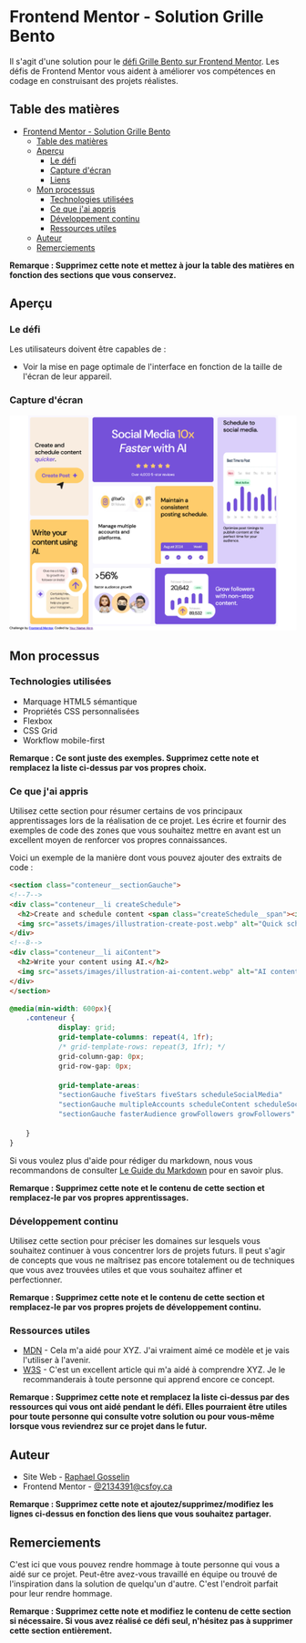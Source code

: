 # Frontend Mentor - Solution Grille Bento

Il s'agit d'une solution pour le [défi Grille Bento sur Frontend Mentor](https://www.frontendmentor.io/challenges/bento-grid-RMydElrlOj). Les défis de Frontend Mentor vous aident à améliorer vos compétences en codage en construisant des projets réalistes.

## Table des matières

- [Frontend Mentor - Solution Grille Bento](#frontend-mentor---solution-grille-bento)
  - [Table des matières](#table-des-matières)
  - [Aperçu](#aperçu)
    - [Le défi](#le-défi)
    - [Capture d'écran](#capture-décran)
    - [Liens](#liens)
  - [Mon processus](#mon-processus)
    - [Technologies utilisées](#technologies-utilisées)
    - [Ce que j'ai appris](#ce-que-jai-appris)
    - [Développement continu](#développement-continu)
    - [Ressources utiles](#ressources-utiles)
  - [Auteur](#auteur)
  - [Remerciements](#remerciements)

**Remarque : Supprimez cette note et mettez à jour la table des matières en fonction des sections que vous conservez.**

## Aperçu

### Le défi

Les utilisateurs doivent être capables de :

- Voir la mise en page optimale de l'interface en fonction de la taille de l'écran de leur appareil.

### Capture d'écran

![](final.jpg)

## Mon processus

### Technologies utilisées

- Marquage HTML5 sémantique
- Propriétés CSS personnalisées
- Flexbox
- CSS Grid
- Workflow mobile-first 

**Remarque : Ce sont juste des exemples. Supprimez cette note et remplacez la liste ci-dessus par vos propres choix.**

### Ce que j'ai appris

Utilisez cette section pour résumer certains de vos principaux apprentissages lors de la réalisation de ce projet. Les écrire et fournir des exemples de code des zones que vous souhaitez mettre en avant est un excellent moyen de renforcer vos propres connaissances.

Voici un exemple de la manière dont vous pouvez ajouter des extraits de code :

```html
<section class="conteneur__sectionGauche">
<!--7-->
<div class="conteneur__li createSchedule">
  <h2>Create and schedule content <span class="createSchedule__span"><i>quicker</i></span>.</h2>
  <img src="assets/images/illustration-create-post.webp" alt="Quick schedule">
</div>
<!--8-->
<div class="conteneur__li aiContent">
  <h2>Write your content using AI.</h2>
  <img src="assets/images/illustration-ai-content.webp" alt="AI content">
</div>
</section>
```

```css
@media(min-width: 600px){
    .conteneur {
            display: grid;
            grid-template-columns: repeat(4, 1fr);
            /* grid-template-rows: repeat(3, 1fr); */
            grid-column-gap: 0px;
            grid-row-gap: 0px;

            grid-template-areas: 
            "sectionGauche fiveStars fiveStars scheduleSocialMedia"
            "sectionGauche multipleAccounts scheduleContent scheduleSocialMedia"
            "sectionGauche fasterAudience growFollowers growFollowers"
        
    }
}
```

Si vous voulez plus d'aide pour rédiger du markdown, nous vous recommandons de consulter [Le Guide du Markdown](https://www.markdownguide.org/) pour en savoir plus.

**Remarque : Supprimez cette note et le contenu de cette section et remplacez-le par vos propres apprentissages.**

### Développement continu

Utilisez cette section pour préciser les domaines sur lesquels vous souhaitez continuer à vous concentrer lors de projets futurs. Il peut s'agir de concepts que vous ne maîtrisez pas encore totalement ou de techniques que vous avez trouvées utiles et que vous souhaitez affiner et perfectionner.

**Remarque : Supprimez cette note et le contenu de cette section et remplacez-le par vos propres projets de développement continu.**

### Ressources utiles

- [MDN](https://developer.mozilla.org/fr/) - Cela m'a aidé pour XYZ. J'ai vraiment aimé ce modèle et je vais l'utiliser à l'avenir.
- [W3S](https://www.w3schools.com/) - C'est un excellent article qui m'a aidé à comprendre XYZ. Je le recommanderais à toute personne qui apprend encore ce concept.

**Remarque : Supprimez cette note et remplacez la liste ci-dessus par des ressources qui vous ont aidé pendant le défi. Elles pourraient être utiles pour toute personne qui consulte votre solution ou pour vous-même lorsque vous reviendrez sur ce projet dans le futur.**

## Auteur

- Site Web - [Raphael Gosselin](https://www.your-site.com)
- Frontend Mentor - [@2134391@csfoy.ca](https://www.frontendmentor.io/profile/votrepseudo) 

**Remarque : Supprimez cette note et ajoutez/supprimez/modifiez les lignes ci-dessus en fonction des liens que vous souhaitez partager.**

## Remerciements

C'est ici que vous pouvez rendre hommage à toute personne qui vous a aidé sur ce projet. Peut-être avez-vous travaillé en équipe ou trouvé de l'inspiration dans la solution de quelqu'un d'autre. C'est l'endroit parfait pour leur rendre hommage.

**Remarque : Supprimez cette note et modifiez le contenu de cette section si nécessaire. Si vous avez réalisé ce défi seul, n'hésitez pas à supprimer cette section entièrement.**